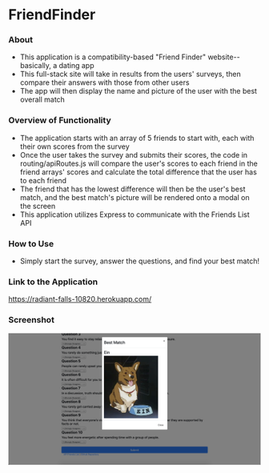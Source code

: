 # FriendFinder

### About

* This application is a compatibility-based "Friend Finder" website--basically, a dating app  
* This full-stack site will take in results from the users' surveys, then compare their answers with those from other users 
* The app will then display the name and picture of the user with the best overall match

### Overview of Functionality
* The application starts with an array of 5 friends to start with, each with their own scores from the survey
* Once the user takes the survey and submits their scores, the code in routing/apiRoutes.js will compare the user's scores to each friend in the friend arrays' scores and calculate the total difference that the user has to each friend
* The friend that has the lowest difference will then be the user's best match, and the best match's picture will be rendered onto a modal on the screen
* This application utilizes Express to communicate with the Friends List API

### How to Use
* Simply start the survey, answer the questions, and find your best match!

### Link to the Application
https://radiant-falls-10820.herokuapp.com/

### Screenshot

![FriendFinder](/public/assets/images/screenshot/screenshot.png?raw=true "Friend Finder")